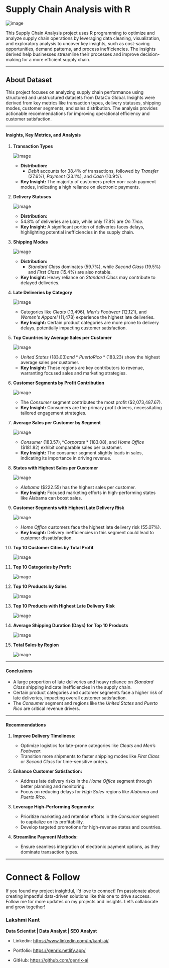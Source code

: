 # Supply Chain Analysis with R

![image](https://github.com/user-attachments/assets/2e641cbe-368d-4e9b-8fee-b17334dcdcee)

This Supply Chain Analysis project uses R programming to optimize and analyze supply chain operations by leveraging data cleaning, visualization, and exploratory analysis to uncover key insights, such as cost-saving opportunities, demand patterns, and process inefficiencies. The insights derived help businesses streamline their processes and improve decision-making for a more efficient supply chain.

---

## **About Dataset**  

This project focuses on analyzing supply chain performance using structured and unstructured datasets from DataCo Global. Insights were derived from key metrics like transaction types, delivery statuses, shipping modes, customer segments, and sales distribution. The analysis provides actionable recommendations for improving operational efficiency and customer satisfaction.

---

#### **Insights, Key Metrics, and Analysis**

1. **Transaction Types**
   
      ![image](https://github.com/user-attachments/assets/d6aa13bf-effd-4108-84b8-85e5eb1e361f)

   - **Distribution:**  
     - *Debit* accounts for 38.4% of transactions, followed by *Transfer* (27.6%), *Payment* (23.1%), and *Cash* (10.9%).  
   - **Key Insight:** The majority of customers prefer non-cash payment modes, indicating a high reliance on electronic payments.

2. **Delivery Statuses**  

      ![image](https://github.com/user-attachments/assets/95510950-9938-4367-8063-6a0497923658)
      
    - **Distribution:**  
     - 54.8% of deliveries are *Late*, while only 17.8% are *On Time*.  
   - **Key Insight:** A significant portion of deliveries faces delays, highlighting potential inefficiencies in the supply chain.  

3. **Shipping Modes**  

      ![image](https://github.com/user-attachments/assets/820c5297-7985-4aad-84c6-975ac1b266fa)

   - **Distribution:**  
     - *Standard Class* dominates (59.7%), while *Second Class* (19.5%) and *First Class* (15.4%) are also notable.  
   - **Key Insight:** Heavy reliance on *Standard Class* may contribute to delayed deliveries.

4. **Late Deliveries by Category**

      ![image](https://github.com/user-attachments/assets/84097022-f0e8-4724-be62-c95fea1587e1)

   - Categories like *Cleats* (13,496), *Men's Footwear* (12,121), and *Women's Apparel* (11,478) experience the highest late deliveries.  
   - **Key Insight:** Certain product categories are more prone to delivery delays, potentially impacting customer satisfaction.

5. **Top Countries by Average Sales per Customer**  

      ![image](https://github.com/user-attachments/assets/9902cb75-d0af-4e27-9950-f75d50260661)

   - *United States* ($183.03) and *Puerto Rico* ($183.23) show the highest average sales per customer.  
   - **Key Insight:** These regions are key contributors to revenue, warranting focused sales and marketing strategies.

6. **Customer Segments by Profit Contribution**  
         
     ![image](https://github.com/user-attachments/assets/2b51c54b-5231-4036-ab5a-46a3956b52d9)

   - The *Consumer* segment contributes the most profit ($2,073,487.67).  
   - **Key Insight:** Consumers are the primary profit drivers, necessitating tailored engagement strategies.

7. **Average Sales per Customer by Segment**  

    ![image](https://github.com/user-attachments/assets/db90fdba-2fa3-4704-aa3b-1171958404f7)
   
   - *Consumer* ($183.57), *Corporate* ($183.08), and *Home Office* ($181.82) exhibit comparable sales per customer.  
   - **Key Insight:** The consumer segment slightly leads in sales, indicating its importance in driving revenue.

8. **States with Highest Sales per Customer**  

    ![image](https://github.com/user-attachments/assets/cede9890-092a-42dd-bb8f-52017437254a)

   - *Alabama* ($222.55) has the highest sales per customer.  
   - **Key Insight:** Focused marketing efforts in high-performing states like Alabama can boost sales.

9. **Customer Segments with Highest Late Delivery Risk**  

     ![image](https://github.com/user-attachments/assets/48116dcf-0940-4630-8d63-2b9a152958e0)
   
   - *Home Office* customers face the highest late delivery risk (55.07%).  
   - **Key Insight:** Delivery inefficiencies in this segment could lead to customer dissatisfaction.

10. **Top 10 Customer Cities by Total Profit**

     ![image](https://github.com/user-attachments/assets/db0111c3-e805-499e-86c7-7956d6f00bf2)

11. **Top 10 Categories by Profit**

     ![image](https://github.com/user-attachments/assets/612f06ca-87ee-470c-8b4c-cac41b4f2892)

12. **Top 10 Products by Sales**

    ![image](https://github.com/user-attachments/assets/d572c9e9-a23f-4ee4-a70a-e98ef8b7481c)

13. **Top 10 Products with Highest Late Delivery Risk**

    ![image](https://github.com/user-attachments/assets/4260fc6e-bd09-4655-9768-b55f05be3a66)

14. **Average Shipping Duration (Days) for Top 10 Products**

    ![image](https://github.com/user-attachments/assets/f49763eb-6e0a-4588-953f-322135899e18)

15. **Total Sales by Region**

    ![image](https://github.com/user-attachments/assets/d35de527-b4f6-4a88-b080-efda270c36a3)

---

#### **Conclusions**

- A large proportion of late deliveries and heavy reliance on *Standard Class* shipping indicate inefficiencies in the supply chain.  
- Certain product categories and customer segments face a higher risk of late deliveries, impacting overall customer satisfaction.  
- The *Consumer* segment and regions like the *United States* and *Puerto Rico* are critical revenue drivers.  

---

#### **Recommendations**

1. **Improve Delivery Timeliness:**  
   - Optimize logistics for late-prone categories like *Cleats* and *Men’s Footwear*.  
   - Transition more shipments to faster shipping modes like *First Class* or *Second Class* for time-sensitive orders.  

2. **Enhance Customer Satisfaction:**  
   - Address late delivery risks in the *Home Office* segment through better planning and monitoring.  
   - Focus on reducing delays for *High Sales* regions like *Alabama* and *Puerto Rico*.  

3. **Leverage High-Performing Segments:**  
   - Prioritize marketing and retention efforts in the *Consumer* segment to capitalize on its profitability.  
   - Develop targeted promotions for high-revenue states and countries.  

4. **Streamline Payment Methods:**  
   - Ensure seamless integration of electronic payment options, as they dominate transaction types.  

---

# **Connect & Follow**
If you found my project insightful, I’d love to connect! I’m passionate about creating impactful data-driven solutions like this one to drive success. Follow me for more updates on my projects and insights. Let’s collaborate and grow together!

### **Lakshmi Kant**
**Data Scientist | Data Analyst | SEO Analyst**


* Linkedin: https://www.linkedin.com/in/kant-ai/
  
* Portfolio: https://genrix.netlify.app/
  
* GitHub: https://github.com/genrix-ai
